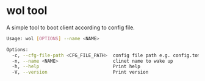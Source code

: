 # wol tool

A simple tool to boot client according to config file.

``` bash
Usage: wol [OPTIONS] --name <NAME>

Options:
  -c, --cfg-file-path <CFG_FILE_PATH>  config file path e.g. config.toml [default: config.toml]
  -n, --name <NAME>                    clinet name to wake up
  -h, --help                           Print help
  -V, --version                        Print version
```
